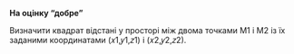**На оцінку “добре”**

Визначити квадрат відстані у просторі між двома точками M1 і M2 із їх заданими координатами (𝑥1,𝑦1,𝑧1) і (𝑥2,𝑦2,𝑧2).
